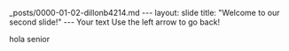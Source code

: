 _posts/0000-01-02-dillonb4214.md
 --- layout: slide title: "Welcome to our second slide!" --- Your text Use the left arrow to go back!


hola senior
